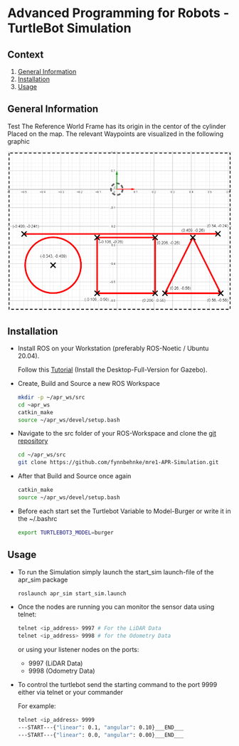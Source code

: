 # Advanced Programming for Robots - TurtleBot Simulation

## Context
1. [General Information](#general-information)
2. [Installation](#installation)
3. [Usage](#usage)

## General Information

Test
The Reference World Frame has its origin in the centor of the cylinder Placed on the map. The relevant Waypoints are visualized in the following graphic

![Coordinate Frames and Waypoints](pics/Coordinate_Frames.PNG)

## Installation

- Install ROS on your Workstation (preferably ROS-Noetic / Ubuntu 20.04).

     Follow this [Tutorial](http://wiki.ros.org/noetic/Installation/Ubuntu) (Install the Desktop-Full-Version for Gazebo).

-  Create, Build and Source a new ROS Workspace

    ```BASH
    mkdir -p ~/apr_ws/src
    cd ~apr_ws
    catkin_make
    source ~/apr_ws/devel/setup.bash
    ```

- Navigate to the src folder of your ROS-Workspace and clone the [git repository](https://github.com/fynnbehnke/mre1-APR-Simulation.git)
    
    ```BASH
    cd ~/apr_ws/src
    git clone https://github.com/fynnbehnke/mre1-APR-Simulation.git
    ```

- After that Build and Source once again
    
    ```BASH
    catkin_make
    source ~/apr_ws/devel/setup.bash
    ```

- Before each start set the Turtlebot Variable to Model-Burger or write it in the ~/.bashrc
     ```BASH
     export TURTLEBOT3_MODEL=burger
     ```


## Usage

- To run the Simulation simply launch the start_sim launch-file of the apr_sim package
    ```BASH
    roslaunch apr_sim start_sim.launch
    ```
    
- Once the nodes are running you can monitor the sensor data using telnet:
     ```BASH
     telnet <ip_address> 9997 # For the LiDAR Data
     telnet <ip_address> 9998 # for the Odometry Data
     ```
     or using your listener nodes on the ports:
     - 9997 (LiDAR Data)
     - 9998 (Odometry Data)

- To control the turtlebot send the starting command to the port 9999 either via telnet or your commander

     For example:
     ```BASH
     telnet <ip_address> 9999
     ---START---{"linear": 0.1, "angular": 0.10}___END___
     ---START---{"linear": 0.0, "angular": 0.00}___END___
     ```
